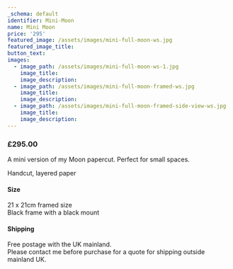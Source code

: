 ```yaml
---
_schema: default
identifier: Mini-Moon
name: Mini Moon
price: '295'
featured_image: /assets/images/mini-full-moon-ws.jpg
featured_image_title:
button_text:
images:
  - image_path: /assets/images/mini-full-moon-ws-1.jpg
    image_title:
    image_description:
  - image_path: /assets/images/mini-full-moon-framed-ws.jpg
    image_title:
    image_description:
  - image_path: /assets/images/mini-full-moon-framed-side-view-ws.jpg
    image_title:
    image_description:
---
```

### £295.00

A mini version of my Moon papercut. Perfect for small spaces.

Handcut, layered paper

#### Size

21 x 21cm framed size<br>Black frame with a black mount

#### Shipping

Free postage with the UK mainland.<br>Please contact me before purchase for a quote for shipping outside mainland UK.